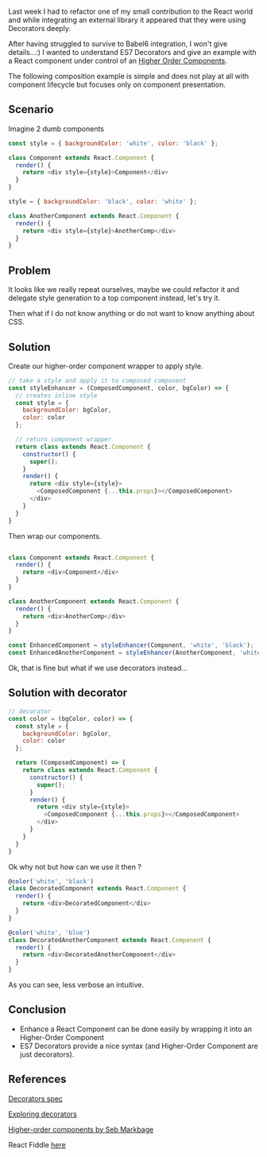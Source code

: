 Last week I had to refactor one of my small contribution to the React world and while integrating an external library it appeared that they were using Decorators deeply.

After having struggled to survive to Babel6 integration, I won't give details...:) I wanted to understand ES7 Decorators and give an example with a React component under control of an [Higher Order Components](https://medium.com/@dan_abramov/mixins-are-dead-long-live-higher-order-components-94a0d2f9e750).

The following composition example is simple and does not play at all with component lifecycle but focuses only on component presentation.

## Scenario

Imagine 2 dumb components

```javascript
const style = { backgroundColor: 'white', color: 'black' };

class Component extends React.Component {
  render() {
    return <div style={style}>Component</div>
  }
}

style = { backgroundColor: 'black', color: 'white' };

class AnotherComponent extends React.Component {
  render() {
    return <div style={style}>AnotherComp</div>
  }
}
```

## Problem

It looks like we really repeat ourselves, maybe we could refactor it and delegate style generation to a top component instead, let's try it.

Then what if I do not know anything or do not want to know anything about CSS.

## Solution

Create our higher-order component wrapper to apply style.

```javascript
// take a style and apply it to composed component
const styleEnhancer = (ComposedComponent, color, bgColor) => {
  // creates inline style
  const style = {
    backgroundColor: bgColor,
    color: color
  };

  // return component wrapper
  return class extends React.Component {
    constructor() {
      super();
    }
    render() {
      return <div style={style}>
        <ComposedComponent {...this.props}></ComposedComponent>
      </div>
    }
  }
}
```

Then wrap our components.

```javascript

class Component extends React.Component {
  render() {
    return <div>Component</div>
  }
}

class AnotherComponent extends React.Component {
  render() {
    return <div>AnotherComp</div>
  }
}

const EnhancedComponent = styleEnhancer(Component, 'white', 'black');
const EnhancedAnotherComponent = styleEnhancer(AnotherComponent, 'white', 'blue');
```

Ok, that is fine but what if we use decorators instead...

## Solution with decorator

```javascript
// decorator
const color = (bgColor, color) => {
  const style = {
    backgroundColor: bgColor,
    color: color
  };

  return (ComposedComponent) => {
    return class extends React.Component {
      constructor() {
        super();
      }
      render() {
        return <div style={style}>
          <ComposedComponent {...this.props}></ComposedComponent>
        </div>
      }
    }
  }
}
```

Ok why not but how can we use it then ?

```javascript
@color('white', 'black')
class DecoratedComponent extends React.Component {
  render() {
    return <div>DecoratedComponent</div>
  }
}

@color('white', 'blue')
class DecoratedAnotherComponent extends React.Component {
  render() {
    return <div>DecoratedAnotherComponent</div>
  }
}
```

As you can see, less verbose an intuitive.

## Conclusion

- Enhance a React Component can be done easily by wrapping it into an Higher-Order Component
- ES7 Decorators provide a nice syntax (and Higher-Order Component are just decorators).

## References

[Decorators spec](https://github.com/wycats/javascript-decorators)

[Exploring decorators](https://medium.com/google-developers/exploring-es7-decorators-76ecb65fb841#.s54ha0vhp)

[Higher-order components by Seb Markbage](https://gist.github.com/sebmarkbage/ef0bf1f338a7182b6775)

React Fiddle [here](https://jsfiddle.net/darul75/7j4ggkqh/)
